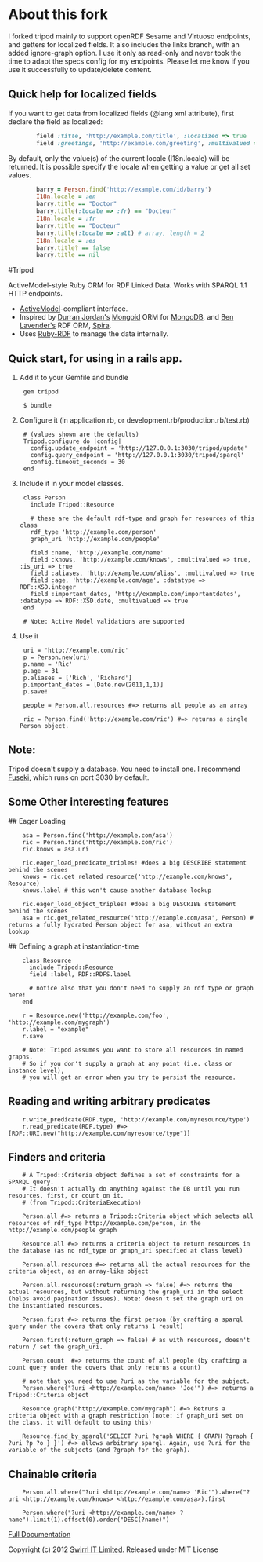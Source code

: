 # About this fork

I forked tripod mainly to support openRDF Sesame and Virtuoso endpoints, and getters for localized fields.
It also includes the links branch, with an added ignore-graph option.
I use it only as read-only and never took the time to adapt the specs config for my endpoints. Please let me know if you use it successfully to update/delete content.

## Quick help for localized fields

If you want to get data from localized fields (@lang xml attribute), first declare the field as localized:
```ruby
        field :title, 'http://example.com/title', :localized => true
        field :greetings, 'http://example.com/greeting', :multivalued => true, :localized => true
```

By default, only the value(s) of the current locale (I18n.locale) will be returned.
It is possible specify the locale when getting a value or get all set values.
```ruby
        barry = Person.find('http://example.com/id/barry')
        I18n.locale = :en
        barry.title == "Doctor"
        barry.title(:locale => :fr) == "Docteur"
        I18n.locale = :fr
        barry.title == "Docteur"
        barry.title(:locale => :all) # array, length = 2
        I18n.locale = :es
        barry.title? == false
        barry.title == nil
```

#Tripod

ActiveModel-style Ruby ORM for RDF Linked Data. Works with SPARQL 1.1 HTTP endpoints.

* [ActiveModel](https://github.com/rails/rails/tree/master/activemodel)-compliant interface.
* Inspired by [Durran Jordan's](https://github.com/durran) [Mongoid](http://mongoid.org/en/mongoid/) ORM for [MongoDB](http://www.mongodb.org/), and [Ben Lavender's](https://github.com/bhuga) RDF ORM, [Spira](https://github.com/ruby-rdf/spira).
* Uses [Ruby-RDF](https://github.com/ruby-rdf/rdf) to manage the data internally.

## Quick start, for using in a rails app.

1. Add it to your Gemfile and bundle

        gem tripod

        $ bundle

2. Configure it (in application.rb, or development.rb/production.rb/test.rb)

        # (values shown are the defaults)
        Tripod.configure do |config|
          config.update_endpoint = 'http://127.0.0.1:3030/tripod/update'
          config.query_endpoint = 'http://127.0.0.1:3030/tripod/sparql'
          config.timeout_seconds = 30
        end

3. Include it in your model classes.

        class Person
          include Tripod::Resource

          # these are the default rdf-type and graph for resources of this class
          rdf_type 'http://example.com/person'
          graph_uri 'http://example.com/people'

          field :name, 'http://example.com/name'
          field :knows, 'http://example.com/knows', :multivalued => true, :is_uri => true
          field :aliases, 'http://example.com/alias', :multivalued => true
          field :age, 'http://example.com/age', :datatype => RDF::XSD.integer
          field :important_dates, 'http://example.com/importantdates', :datatype => RDF::XSD.date, :multivalued => true
        end

        # Note: Active Model validations are supported

4. Use it

        uri = 'http://example.com/ric'
        p = Person.new(uri)
        p.name = 'Ric'
        p.age = 31
        p.aliases = ['Rich', 'Richard']
        p.important_dates = [Date.new(2011,1,1)]
        p.save!

        people = Person.all.resources #=> returns all people as an array

        ric = Person.find('http://example.com/ric') #=> returns a single Person object.

## Note:

Tripod doesn't supply a database. You need to install one. I recommend [Fuseki](http://jena.apache.org/documentation/serving_data/index.html), which runs on port 3030 by default.


## Some Other interesting features

## Eager Loading

        asa = Person.find('http://example.com/asa')
        ric = Person.find('http://example.com/ric')
        ric.knows = asa.uri

        ric.eager_load_predicate_triples! #does a big DESCRIBE statement behind the scenes
        knows = ric.get_related_resource('http://example.com/knows', Resource)
        knows.label # this won't cause another database lookup

        ric.eager_load_object_triples! #does a big DESCRIBE statement behind the scenes
        asa = ric.get_related_resource('http://example.com/asa', Person) # returns a fully hydrated Person object for asa, without an extra lookup

## Defining a graph at instantiation-time

        class Resource
          include Tripod::Resource
          field :label, RDF::RDFS.label

          # notice also that you don't need to supply an rdf type or graph here!
        end

        r = Resource.new('http://example.com/foo', 'http://example.com/mygraph')
        r.label = "example"
        r.save

        # Note: Tripod assumes you want to store all resources in named graphs.
        # So if you don't supply a graph at any point (i.e. class or instance level),
        # you will get an error when you try to persist the resource.

## Reading and writing arbitrary predicates

        r.write_predicate(RDF.type, 'http://example.com/myresource/type')
        r.read_predicate(RDF.type) #=> [RDF::URI.new("http://example.com/myresource/type")]

## Finders and criteria

        # A Tripod::Criteria object defines a set of constraints for a SPARQL query.
        # It doesn't actually do anything against the DB until you run resources, first, or count on it.
        # (from Tripod::CriteriaExecution)

        Person.all #=> returns a Tripod::Criteria object which selects all resources of rdf_type http://example.com/person, in the http://example.com/people graph

        Resource.all #=> returns a criteria object to return resources in the database (as no rdf_type or graph_uri specified at class level)

        Person.all.resources #=> returns all the actual resources for the criteria object, as an array-like object

        Person.all.resources(:return_graph => false) #=> returns the actual resources, but without returning the graph_uri in the select (helps avoid pagination issues). Note: doesn't set the graph uri on the instantiated resources.

        Person.first #=> returns the first person (by crafting a sparql query under the covers that only returns 1 result)

        Person.first(:return_graph => false) # as with resources, doesn't return / set the graph_uri.

        Person.count  #=> returns the count of all people (by crafting a count query under the covers that only returns a count)

        # note that you need to use ?uri as the variable for the subject.
        Person.where("?uri <http://example.com/name> 'Joe'") #=> returns a Tripod::Criteria object

        Resource.graph("http://example.com/mygraph") #=> Retruns a criteria object with a graph restriction (note: if graph_uri set on the class, it will default to using this)

        Resource.find_by_sparql('SELECT ?uri ?graph WHERE { GRAPH ?graph { ?uri ?p ?o } }') #=> allows arbitrary sparql. Again, use ?uri for the variable of the subjects (and ?graph for the graph).

## Chainable criteria

        Person.all.where("?uri <http://example.com/name> 'Ric'").where("?uri <http://example.com/knows> <http://example.com/asa>).first

        Person.where("?uri <http://example.com/name> ?name").limit(1).offset(0).order("DESC(?name)")


[Full Documentation](http://rubydoc.info/gems/tripod/frames)

Copyright (c) 2012 [Swirrl IT Limited](http://swirrl.com). Released under MIT License
